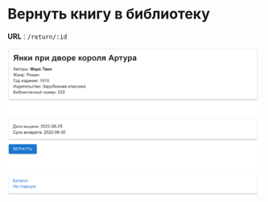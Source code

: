 # Вернуть книгу в библиотеку

**URL** : `/return/:id`

![Return page](img/return.png "Return page")

